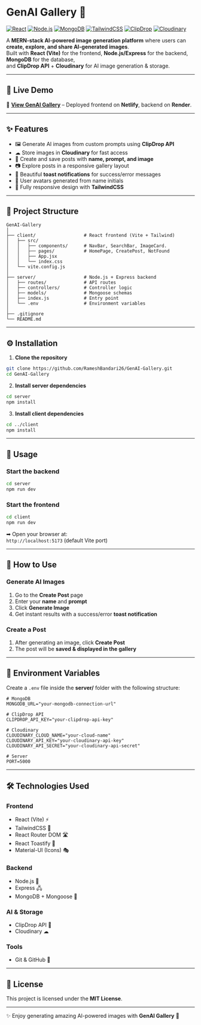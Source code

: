 # GenAI Gallery 🎨

[![React](https://img.shields.io/badge/React-18-blue?logo=react&logoColor=white)](https://reactjs.org/)
[![Node.js](https://img.shields.io/badge/Node.js-18-green?logo=node.js&logoColor=white)](https://nodejs.org/)
[![MongoDB](https://img.shields.io/badge/MongoDB-Atlas-green?logo=mongodb&logoColor=white)](https://www.mongodb.com/)
[![TailwindCSS](https://img.shields.io/badge/TailwindCSS-3-blue?logo=tailwind-css&logoColor=white)](https://tailwindcss.com/)
[![ClipDrop](https://img.shields.io/badge/ClipDrop-API-orange)](https://clipdrop.co/)
[![Cloudinary](https://img.shields.io/badge/Cloudinary-Storage-lightblue?logo=cloudinary&logoColor=white)](https://cloudinary.com/)

A **MERN-stack AI-powered image generation platform** where users can **create, explore, and share AI-generated images**.  
Built with **React (Vite)** for the frontend, **Node.js/Express** for the backend, **MongoDB** for the database,  
and **ClipDrop API** + **Cloudinary** for AI image generation & storage.  

---

## 🚀 Live Demo

🔗 **[View GenAI Gallery](https://genaigallery.netlify.app/)** – Deployed frontend on **Netlify**, backend on **Render**.  

---


## ✨ Features

- 🖼 Generate AI images from custom prompts using **ClipDrop API**  
- ☁ Store images in **Cloudinary** for fast access  
- 📰 Create and save posts with **name, prompt, and image**  
- 📷 Explore posts in a responsive gallery layout  
- 🔔 Beautiful **toast notifications** for success/error messages  
- 👤 User avatars generated from name initials  
- 📱 Fully responsive design with **TailwindCSS**  

---

## 📂 Project Structure

```
GenAI-Gallery
│
├── client/                  # React frontend (Vite + Tailwind)
│   ├── src/
│   │   ├── components/      # NavBar, SearchBar, ImageCard.
│   │   ├── pages/           # HomePage, CreatePost, NotFound
│   │   ├── App.jsx
│   │   └── index.css
│   └── vite.config.js
│
├── server/                  # Node.js + Express backend
│   ├── routes/              # API routes
│   ├── controllers/         # Controller logic
│   ├── models/              # Mongoose schemas
│   ├── index.js             # Entry point
│   └── .env                 # Environment variables
│
├── .gitignore
└── README.md
```

---

## ⚙️ Installation

1. **Clone the repository**
```bash
git clone https://github.com/RameshBandari26/GenAI-Gallery.git
cd GenAI-Gallery
```

2. **Install server dependencies**
```bash
cd server
npm install
```

3. **Install client dependencies**
```bash
cd ../client
npm install
```

---

## 🚀 Usage

### Start the backend
```bash
cd server
npm run dev
```

### Start the frontend
```bash
cd client
npm run dev
```

➡ Open your browser at:  
`http://localhost:5173` (default Vite port)

---

## 🎨 How to Use

### Generate AI Images
1. Go to the **Create Post** page  
2. Enter your **name** and **prompt**  
3. Click **Generate Image**  
4. Get instant results with a success/error **toast notification**  

### Create a Post
1. After generating an image, click **Create Post**  
2. The post will be **saved & displayed in the gallery**  

---

## 🔑 Environment Variables

Create a `.env` file inside the **server/** folder with the following structure:

```env
# MongoDB
MONGODB_URL="your-mongodb-connection-url"

# ClipDrop API
CLIPDROP_API_KEY="your-clipdrop-api-key"

# Cloudinary
CLOUDINARY_CLOUD_NAME="your-cloud-name"
CLOUDINARY_API_KEY="your-cloudinary-api-key"
CLOUDINARY_API_SECRET="your-cloudinary-api-secret"

# Server
PORT=5000
```

---

## 🛠️ Technologies Used

### Frontend
- React (Vite) ⚡
- TailwindCSS 🎨
- React Router DOM 🛣
- React Toastify 🔔
- Material-UI (Icons) 🎭

### Backend
- Node.js 🚀
- Express 🖧
- MongoDB + Mongoose 🍃

### AI & Storage
- ClipDrop API 🤖
- Cloudinary ☁

### Tools
- Git & GitHub 🐙

---

## 📜 License

This project is licensed under the **MIT License**.  

---

✨ Enjoy generating amazing AI-powered images with **GenAI Gallery** 🚀
